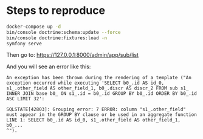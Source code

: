 # Steps to reproduce

```bash
docker-compose up -d
bin/console doctrine:schema:update --force
bin/console doctrine:fixtures:load -n
symfony serve
```
Then go to: https://127.0.0.1:8000/admin/app/sub/list

And you will see an error like this:

```
An exception has been thrown during the rendering of a template ("An exception occurred while executing 'SELECT b0_.id AS id_0, s1_.other_field AS other_field_1, b0_.discr AS discr_2 FROM sub s1_ INNER JOIN base b0_ ON s1_.id = b0_.id GROUP BY b0_.id ORDER BY b0_.id ASC LIMIT 32':

SQLSTATE[42803]: Grouping error: 7 ERROR: column "s1_.other_field" must appear in the GROUP BY clause or be used in an aggregate function
LINE 1: SELECT b0_.id AS id_0, s1_.other_field AS other_field_1, b0_...
^").
```

